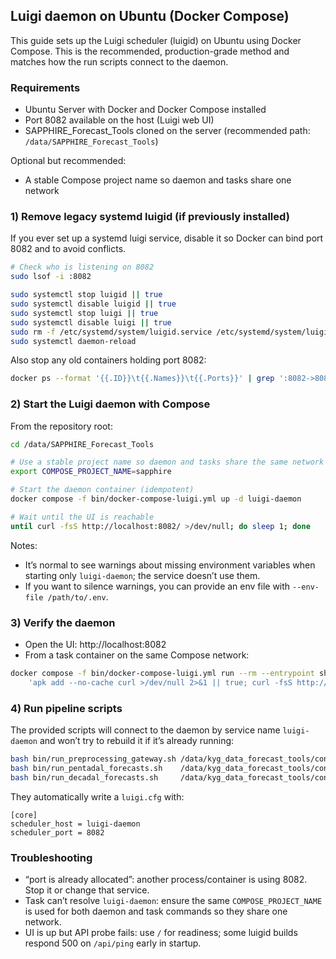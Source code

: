## Luigi daemon on Ubuntu (Docker Compose)

This guide sets up the Luigi scheduler (luigid) on Ubuntu using Docker Compose. This is the recommended, production-grade method and matches how the run scripts connect to the daemon.

### Requirements
- Ubuntu Server with Docker and Docker Compose installed
- Port 8082 available on the host (Luigi web UI)
- SAPPHIRE_Forecast_Tools cloned on the server (recommended path: `/data/SAPPHIRE_Forecast_Tools`)

Optional but recommended:
- A stable Compose project name so daemon and tasks share one network

### 1) Remove legacy systemd luigid (if previously installed)
If you ever set up a systemd luigi service, disable it so Docker can bind port 8082 and to avoid conflicts.

```bash
# Check who is listening on 8082
sudo lsof -i :8082

sudo systemctl stop luigid || true
sudo systemctl disable luigid || true
sudo systemctl stop luigi || true
sudo systemctl disable luigi || true
sudo rm -f /etc/systemd/system/luigid.service /etc/systemd/system/luigi.service
sudo systemctl daemon-reload
```

Also stop any old containers holding port 8082:

```bash
docker ps --format '{{.ID}}\t{{.Names}}\t{{.Ports}}' | grep ':8082->8082' | awk '{print $1}' | xargs -r docker stop
```

### 2) Start the Luigi daemon with Compose

From the repository root:

```bash
cd /data/SAPPHIRE_Forecast_Tools

# Use a stable project name so daemon and tasks share the same network
export COMPOSE_PROJECT_NAME=sapphire

# Start the daemon container (idempotent)
docker compose -f bin/docker-compose-luigi.yml up -d luigi-daemon

# Wait until the UI is reachable
until curl -fsS http://localhost:8082/ >/dev/null; do sleep 1; done
```

Notes:
- It’s normal to see warnings about missing environment variables when starting only `luigi-daemon`; the service doesn’t use them.
- If you want to silence warnings, you can provide an env file with `--env-file /path/to/.env`.

### 3) Verify the daemon

- Open the UI: http://localhost:8082
- From a task container on the same Compose network:

```bash
docker compose -f bin/docker-compose-luigi.yml run --rm --entrypoint sh preprocessing-gateway -lc \
	'apk add --no-cache curl >/dev/null 2>&1 || true; curl -fsS http://luigi-daemon:8082/ | head -c 80 && echo'
```

### 4) Run pipeline scripts

The provided scripts will connect to the daemon by service name `luigi-daemon` and won’t try to rebuild it if it’s already running:

```bash
bash bin/run_preprocessing_gateway.sh /data/kyg_data_forecast_tools/config/.env_develop_kghm
bash bin/run_pentadal_forecasts.sh    /data/kyg_data_forecast_tools/config/.env_develop_kghm
bash bin/run_decadal_forecasts.sh     /data/kyg_data_forecast_tools/config/.env_develop_kghm
```

They automatically write a `luigi.cfg` with:

```
[core]
scheduler_host = luigi-daemon
scheduler_port = 8082
```

### Troubleshooting
- “port is already allocated”: another process/container is using 8082. Stop it or change that service.
- Task can’t resolve `luigi-daemon`: ensure the same `COMPOSE_PROJECT_NAME` is used for both daemon and task commands so they share one network.
- UI is up but API probe fails: use `/` for readiness; some luigid builds respond 500 on `/api/ping` early in startup.